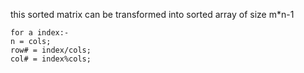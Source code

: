 this sorted matrix can be transformed into sorted array of size m*n-1 <br>
```
for a index:-
n = cols;
row# = index/cols;
col# = index%cols;
```